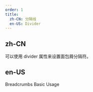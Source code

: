 ```yaml
---
order: 1
title:
  zh-CN: 分隔线
  en-US: Divider
---
```


## zh-CN

可以使用 divider 属性来设置面包屑分隔符。

## en-US

Breadcrumbs Basic Usage